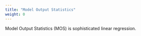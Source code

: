 ```yaml
---
title: "Model Output Statistics"
weight: 0
---
```


Model Output Statistics (MOS) is sophisticated linear regression.  